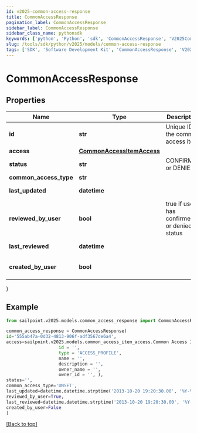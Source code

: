 ```yaml
---
id: v2025-common-access-response
title: CommonAccessResponse
pagination_label: CommonAccessResponse
sidebar_label: CommonAccessResponse
sidebar_class_name: pythonsdk
keywords: ['python', 'Python', 'sdk', 'CommonAccessResponse', 'V2025CommonAccessResponse'] 
slug: /tools/sdk/python/v2025/models/common-access-response
tags: ['SDK', 'Software Development Kit', 'CommonAccessResponse', 'V2025CommonAccessResponse']
---
```


# CommonAccessResponse


## Properties

Name | Type | Description | Notes
------------ | ------------- | ------------- | -------------
**id** | **str** | Unique ID of the common access item | [optional] 
**access** | [**CommonAccessItemAccess**](common-access-item-access) |  | [optional] 
**status** | **str** | CONFIRMED or DENIED | [optional] 
**common_access_type** | **str** |  | [optional] 
**last_updated** | **datetime** |  | [optional] [readonly] 
**reviewed_by_user** | **bool** | true if user has confirmed or denied status | [optional] 
**last_reviewed** | **datetime** |  | [optional] [readonly] 
**created_by_user** | **bool** |  | [optional] [default to False]
}

## Example

```python
from sailpoint.v2025.models.common_access_response import CommonAccessResponse

common_access_response = CommonAccessResponse(
id='555ab47a-0d32-4813-906f-adf3567de6a4',
access=sailpoint.v2025.models.common_access_item_access.Common Access Item Access(
                    id = '', 
                    type = 'ACCESS_PROFILE', 
                    name = '', 
                    description = '', 
                    owner_name = '', 
                    owner_id = '', ),
status='',
common_access_type='UNSET',
last_updated=datetime.datetime.strptime('2013-10-20 19:20:30.00', '%Y-%m-%d %H:%M:%S.%f'),
reviewed_by_user=True,
last_reviewed=datetime.datetime.strptime('2013-10-20 19:20:30.00', '%Y-%m-%d %H:%M:%S.%f'),
created_by_user=False
)

```
[[Back to top]](#) 

